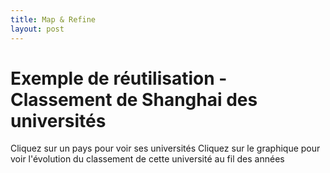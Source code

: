 ```yaml
---
title: Map & Refine
layout: post
---
```


# Exemple de réutilisation - Classement de Shanghai des universités

Cliquez sur un pays pour voir ses universités
Cliquez sur le graphique pour voir l'évolution du classement de cette université au fil des années
